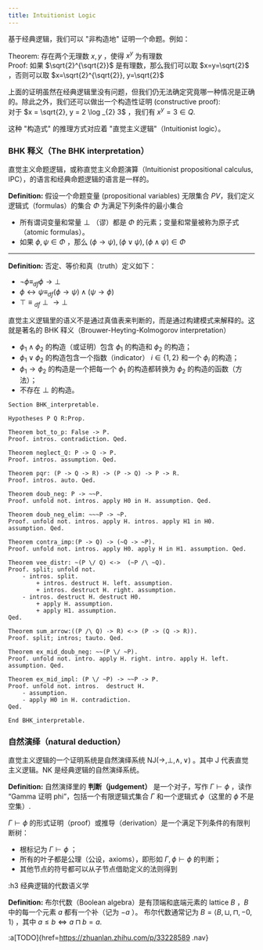 ```yaml
---
title: Intuitionist Logic
---
```


基于经典逻辑，我们可以 "非构造地" 证明一个命题。例如：

Theorem: 存在两个无理数 $x, y$ ，使得 $x ^ y$ 为有理数\
Proof: 如果 $\sqrt{2}^{\sqrt{2}}$ 是有理数，那么我们可以取 $x=y=\sqrt{2}$ ，否则可以取 $x=\sqrt{2}^{\sqrt{2}}, y=\sqrt{2}$

上面的证明虽然在经典逻辑里没有问题，但我们仍无法确定究竟哪一种情况是正确的。除此之外，我们还可以做出一个构造性证明 (constructive proof): \
对于 $x = \sqrt{2}, y = 2 \log _{2} 3$ ，我们有 $x^{y}=3 \in Q$.

这种 "构造式" 的推理方式对应着 "直觉主义逻辑"（Intuitionist logic）。

### BHK 释义（The BHK interpretation）

直觉主义命题逻辑，或称直觉主义命题演算（Intuitionist propositional calculus, IPC），的语言和经典命题逻辑的语言是一样的。

**Definition:** 假设一个命题变量 (propositional variables) 无限集合 $PV$，我们定义逻辑式（formulas）的集合 $\Phi$ 为满足下列条件的最小集合
- 所有谓词变量和常量 $\perp$ （谬）都是 $\Phi$ 的元素；变量和常量被称为原子式（atomic formulas）。
- 如果 $\phi, \psi \in \Phi$ ，那么 $(\phi \rightarrow \psi),(\phi \vee \psi),(\phi \wedge \psi) \in \Phi$

---

**Definition:** 否定、等价和真（truth）定义如下：
- $\neg \phi \equiv_{d f} \phi \rightarrow \perp$
- $\phi \leftrightarrow \psi \equiv_{d f}(\phi \rightarrow \psi) \wedge(\psi \rightarrow \phi)$
- $\top \equiv{ }_{d f} \perp \rightarrow \perp$

直觉主义逻辑里的语义不是通过真值表来判断的，而是通过构建模式来解释的。这就是著名的 BHK 释义（Brouwer-Heyting-Kolmogorov interpretation）
- $\phi_{1} \wedge \phi_{2}$ 的构造（或证明）包含 $\phi_{1}$ 的构造和 $\phi_{2}$ 的构造；
- $\phi_{1} \vee \phi_{2}$ 的构造包含一个指数（indicator） $i \in\{1,2\}$ 和一个 $\phi_{i}$ 的构造；
- $\phi_{1} \rightarrow \phi_{2}$ 的构造是一个把每一个 $\phi_{1}$ 的构造都转换为 $\phi_{2}$ 的构造的函数（方法）；
- 不存在 $\perp$ 的构造。

```
Section BHK_interpretable.

Hypotheses P Q R:Prop.

Theorem bot_to_p: False -> P.
Proof. intros. contradiction. Qed.

Theorem neglect_Q: P -> Q -> P.
Proof. intros. assumption. Qed.

Theorem pqr: (P -> Q -> R) -> (P -> Q) -> P -> R.
Proof. intros. auto. Qed.

Theorem doub_neg: P -> ~~P.
Proof. unfold not. intros. apply H0 in H. assumption. Qed.

Theorem doub_neg_elim: ~~~P -> ~P.
Proof. unfold not. intros. apply H. intros. apply H1 in H0. assumption. Qed.

Theorem contra_imp:(P -> Q) -> (~Q -> ~P).
Proof. unfold not. intros. apply H0. apply H in H1. assumption. Qed.

Theorem vee_distr: ~(P \/ Q) <->  (~P /\ ~Q).
Proof. split; unfold not.
    - intros. split. 
        + intros. destruct H. left. assumption.
        + intros. destruct H. right. assumption.
    - intros. destruct H. destruct H0.
        + apply H. assumption.
        + apply H1. assumption.
Qed.

Theorem sum_arrow:((P /\ Q) -> R) <-> (P -> (Q -> R)).
Proof. split; intros; tauto. Qed.

Theorem ex_mid_doub_neg: ~~(P \/ ~P).
Proof. unfold not. intro. apply H. right. intro. apply H. left. assumption. Qed.

Theorem ex_mid_impl: (P \/ ~P) -> ~~P -> P.
Proof. unfold not. intros.  destruct H.
    - assumption.
    - apply H0 in H. contradiction.
Qed.

End BHK_interpretable.
```

### 自然演绎（natural deduction）

直觉主义逻辑的一个证明系统是自然演绎系统 $\mathrm{NJ}(\rightarrow, \perp, \wedge, \vee)$ 。其中 J 代表直觉主义逻辑。NK 是经典逻辑的自然演绎系统。

**Definition:** 自然演绎里的 **判断（judgement）** 是一个对子，写作 $\Gamma \vdash \phi$ ，读作 “Gamma 证明 phi”，包括一个有限逻辑式集合 $\Gamma$ 和一个逻辑式 $\phi$（这里的 $\phi$ 不是空集）.

$\Gamma \vdash \phi$ 的形式证明（proof）或推导（derivation）是一个满足下列条件的有限判断树：
- 根标记为 $\Gamma \vdash \phi$ ；
- 所有的叶子都是公理（公设，axioms），即形如 $\Gamma, \phi \vdash \phi$ 的判断；
- 其他节点的符号都可以从子节点借助定义的法则得到

:h3 经典逻辑的代数语义学

**Definition:** 布尔代数（Boolean algebra）是有顶端和底端元素的 lattice $B$ ，$B$ 中的每一个元素 $a$ 都有一个补（记为 $-a$ ）。
布尔代数通常记为 $B =\langle B, \sqcup, \sqcap,-0,1\rangle$ ，其中 $a \leq b \Longleftrightarrow a \sqcap b=a$.

:a[TODO]{href=https://zhuanlan.zhihu.com/p/33228589 .nav}

